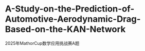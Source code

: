 # A-Study-on-the-Prediction-of-Automotive-Aerodynamic-Drag-Based-on-the-KAN-Network
2025年MathorCup数学应用挑战赛A题
